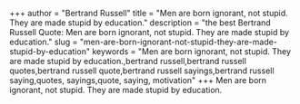 +++
author = "Bertrand Russell"
title = "Men are born ignorant, not stupid. They are made stupid by education."
description = "the best Bertrand Russell Quote: Men are born ignorant, not stupid. They are made stupid by education."
slug = "men-are-born-ignorant-not-stupid-they-are-made-stupid-by-education"
keywords = "Men are born ignorant, not stupid. They are made stupid by education.,bertrand russell,bertrand russell quotes,bertrand russell quote,bertrand russell sayings,bertrand russell saying,quotes, sayings,quote, saying, motivation"
+++
Men are born ignorant, not stupid. They are made stupid by education.
